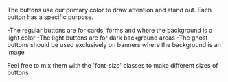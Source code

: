 The buttons use our primary color to draw attention and stand out. Each button has a specific purpose.

-The regular buttons are for cards, forms and where the background is a light color
-The light buttons are for dark background areas
-The ghost buttons should be used exclusively on banners where the background is an image

Feel free to mix them with the 'font-size' classes to make different sizes of buttons
